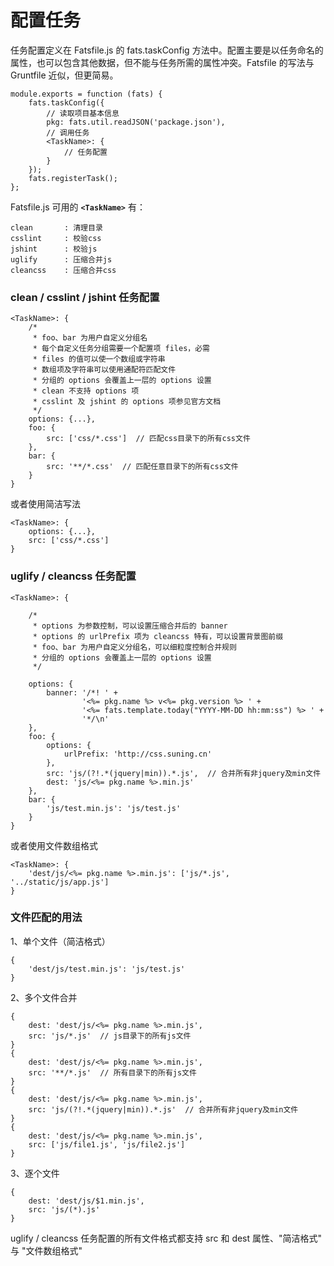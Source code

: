 # 配置任务

任务配置定义在 Fatsfile.js 的 fats.taskConfig 方法中。配置主要是以任务命名的属性，也可以包含其他数据，但不能与任务所需的属性冲突。Fatsfile 的写法与 Gruntfile 近似，但更简易。

	module.exports = function (fats) {
		fats.taskConfig({
			// 读取项目基本信息
			pkg: fats.util.readJSON('package.json'),
			// 调用任务
			<TaskName>: {
				// 任务配置
			}	
		});
		fats.registerTask();
	};

Fatsfile.js 可用的 **`<TaskName>`** 有：
	
	clean       : 清理目录
	csslint     : 校验css
	jshint      : 校验js
	uglify      : 压缩合并js
	cleancss    : 压缩合并css

### clean / csslint / jshint 任务配置

	<TaskName>: {
		/*
		 * foo、bar 为用户自定义分组名
		 * 每个自定义任务分组需要一个配置项 files，必需
		 * files 的值可以使一个数组或字符串
		 * 数组项及字符串可以使用通配符匹配文件
		 * 分组的 options 会覆盖上一层的 options 设置
		 * clean 不支持 options 项
		 * csslint 及 jshint 的 options 项参见官方文档
		 */
		options: {...},
		foo: {
			src: ['css/*.css']  // 匹配css目录下的所有css文件
		},
		bar: {
			src: '**/*.css'  // 匹配任意目录下的所有css文件
		}
	}

或者使用简洁写法

	<TaskName>: {
		options: {...},
		src: ['css/*.css']
	}

### uglify / cleancss 任务配置

	<TaskName>: {

		/*
		 * options 为参数控制，可以设置压缩合并后的 banner 
		 * options 的 urlPrefix 项为 cleancss 特有，可以设置背景图前缀
		 * foo、bar 为用户自定义分组名，可以细粒度控制合并规则
		 * 分组的 options 会覆盖上一层的 options 设置
		 */
    	
		options: {
			banner: '/*! ' +
					'<%= pkg.name %> v<%= pkg.version %> ' +
					'<%= fats.template.today("YYYY-MM-DD hh:mm:ss") %> ' +
					'*/\n'
		},
		foo: {
			options: {
				urlPrefix: 'http://css.suning.cn'
			},
			src: 'js/(?!.*(jquery|min)).*.js',  // 合并所有非jquery及min文件
			dest: 'js/<%= pkg.name %>.min.js'
		},
		bar: {
			'js/test.min.js': 'js/test.js'
		}
	}
或者使用文件数组格式  

	<TaskName>: {  
		'dest/js/<%= pkg.name %>.min.js': ['js/*.js', '../static/js/app.js']  
	}


### 文件匹配的用法

1、单个文件（简洁格式）
	
	{
		'dest/js/test.min.js': 'js/test.js'
	}
	
2、多个文件合并

	{
		dest: 'dest/js/<%= pkg.name %>.min.js',
		src: 'js/*.js'  // js目录下的所有js文件
	}
	{
		dest: 'dest/js/<%= pkg.name %>.min.js',
		src: '**/*.js'  // 所有目录下的所有js文件
	}
	{
		dest: 'dest/js/<%= pkg.name %>.min.js',
		src: 'js/(?!.*(jquery|min)).*.js'  // 合并所有非jquery及min文件
	}
	{
		dest: 'dest/js/<%= pkg.name %>.min.js',
		src: ['js/file1.js', 'js/file2.js']
	}
	
3、逐个文件

	{
		dest: 'dest/js/$1.min.js',
		src: 'js/(*).js'
	}


uglify / cleancss 任务配置的所有文件格式都支持 src 和 dest 属性、"简洁格式" 与 "文件数组格式"


